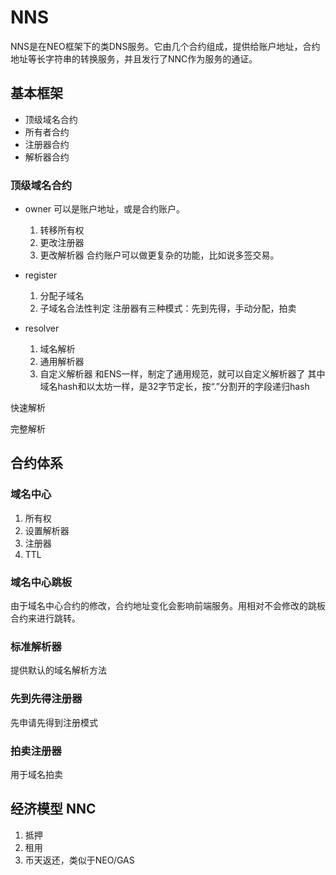 ﻿# NNS
NNS是在NEO框架下的类DNS服务。它由几个合约组成，提供给账户地址，合约地址等长字符串的转换服务，并且发行了NNC作为服务的通证。
## 基本框架

 - 顶级域名合约
 - 所有者合约
 - 注册器合约
 - 解析器合约

### 顶级域名合约
 - owner 可以是账户地址，或是合约账户。
	1. 转移所有权
	2. 更改注册器
	3. 更改解析器
合约账户可以做更复杂的功能，比如说多签交易。

- register
	1. 分配子域名
	2. 子域名合法性判定
注册器有三种模式：先到先得，手动分配，拍卖
- resolver 
	1. 域名解析
	2. 通用解析器
	3. 自定义解析器
和ENS一样，制定了通用规范，就可以自定义解析器了
其中域名hash和以太坊一样，是32字节定长，按“.”分割开的字段递归hash


快速解析

完整解析

## 合约体系
### 域名中心

 1. 所有权
 2. 设置解析器
 3. 注册器
 4. TTL

### 域名中心跳板
由于域名中心合约的修改，合约地址变化会影响前端服务。用相对不会修改的跳板合约来进行跳转。
### 标准解析器
提供默认的域名解析方法
### 先到先得注册器
先申请先得到注册模式
### 拍卖注册器
用于域名拍卖

## 经济模型 NNC
1. 抵押
2. 租用
3. 币天返还，类似于NEO/GAS
